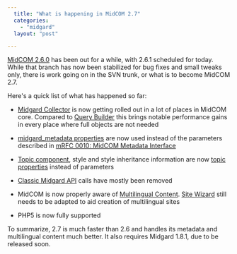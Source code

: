 ```yaml
---
  title: "What is happening in MidCOM 2.7"
  categories: 
    - "midgard"
  layout: "post"

---
```

[MidCOM 2.6.0][1] has been out for a while, with 2.6.1 scheduled for today. While that branch has now been stabilized for bug fixes and small tweaks only, there is work going on in the SVN trunk, or what is to become MidCOM 2.7.

Here's a quick list of what has happened so far:

* [Midgard Collector][2] is now getting rolled out in a lot of places in MidCOM core. Compared to [Query Builder][3] this brings notable performance gains in every place where full objects are not needed

* [midgard_metadata properties][4] are now used instead of the parameters described in [mRFC 0010: MidCOM Metadata Interface][5]

* [Topic component][6], style and style inheritance information are now [topic properties][7] instead of parameters

* [Classic Midgard API][8] calls have mostly been removed

* MidCOM is now properly aware of [Multilingual Content][9]. [Site Wizard][10] still needs to be adapted to aid creation of multilingual sites

* PHP5 is now fully supported

To summarize, 2.7 is much faster than 2.6 and handles its metadata and multilingual content much better. It also requires Midgard 1.8.1, due to be released soon.

[1]: http://freshmeat.net/projects/midcom
[2]: http://www.midgard-project.org/documentation/php-midgard_collector/
[3]: http://www.midgard-project.org/documentation/midgardquerybuilder/
[4]: http://www.midgard-project.org/documentation/mgdschema-metadata-object/
[5]: http://www.midgard-project.org/development/mrfc/view/0010.html
[6]: http://www.midgard-project.org/documentation/midcom-components/
[7]: http://www.midgard-project.org/documentation/reference-topic/
[8]: http://www.midgard-project.org/documentation/reference/#9f42c2021f0b0efedacd0ae9d6801c5c
[9]: http://www.midgard-project.org/documentation/mgdschema-and-multilingual-content/
[10]: http://www.midgard-project.org/documentation/midgard-admin-sitewizard/
